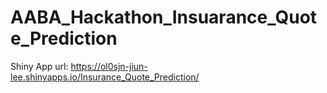# AABA_Hackathon_Insuarance_Quote_Prediction

Shiny App url:
https://ol0sjn-jiun-lee.shinyapps.io/Insurance_Quote_Prediction/
